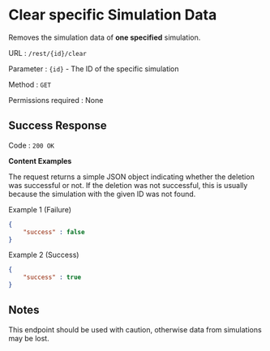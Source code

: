 # Clear specific Simulation Data
Removes the simulation data of **one specified** simulation.

URL : `/rest/{id}/clear`

Parameter : `{id}` - The ID of the specific simulation

Method : `GET`

Permissions required : None

## Success Response
Code : `200 OK`

**Content Examples**

The request returns a simple JSON object indicating whether the deletion was successful or not. If the deletion was not successful, this is usually because the simulation with the given ID was not found.

Example 1 (Failure)

```json
{
	"success" : false
}
```

Example 2 (Success)

```json
{
	"success" : true
}
```

## Notes
This endpoint should be used with caution, otherwise data from simulations may be lost.
